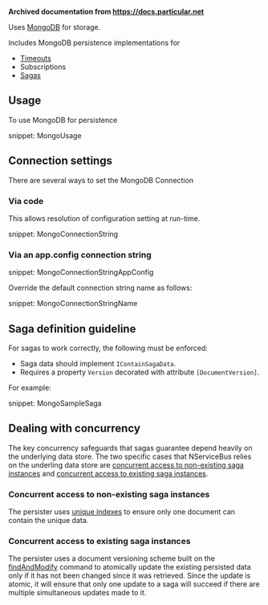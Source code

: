 **Archived documentation from https://docs.particular.net**

Uses [MongoDB](https://www.mongodb.com/) for storage.

Includes MongoDB persistence implementations for

 * [Timeouts](https://docs.particular.net/nservicebus/sagas/timeouts)
 * Subscriptions
 * [Sagas](https://docs.particular.net/nservicebus/sagas/)


## Usage

To use MongoDB for persistence

snippet: MongoUsage


## Connection settings

There are several ways to set the MongoDB Connection


### Via code

This allows resolution of configuration setting at run-time.

snippet: MongoConnectionString


### Via an app.config connection string

snippet: MongoConnectionStringAppConfig

Override the default connection string name as follows:

snippet: MongoConnectionStringName


## Saga definition guideline

For sagas to work correctly, the following must be enforced:

 * Saga data should implement `IContainSagaData`.
 * Requires a property `Version` decorated with attribute `[DocumentVersion]`.

For example:

snippet: MongoSampleSaga


## Dealing with concurrency

The key concurrency safeguards that sagas guarantee depend heavily on the underlying data store. The two specific cases that NServiceBus relies on the underling data store are [concurrent access to non-existing saga instances](https://docs.particular.net/nservicebus/sagas/concurrency#concurrent-access-to-non-existing-saga-instances) and [concurrent access to existing saga instances](https://docs.particular.net/nservicebus/sagas/concurrency#concurrent-access-to-existing-saga-instances).


### Concurrent access to non-existing saga instances

The persister uses [unique indexes](https://docs.mongodb.com/manual/core/index-unique/) to ensure only one document can contain the unique data.


### Concurrent access to existing saga instances

The persister uses a document versioning scheme built on the [findAndModify](https://docs.mongodb.com/manual/reference/command/findAndModify/) command to atomically update the existing persisted data only if it has not been changed since it was retrieved. Since the update is atomic, it will ensure that only one update to a saga will succeed if there are multiple simultaneous updates made to it.
